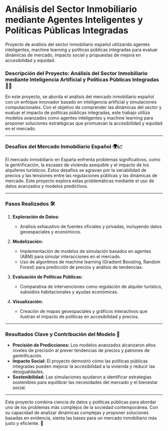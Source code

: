 # Análisis del Sector Inmobiliario mediante Agentes Inteligentes y Políticas Públicas Integradas

Proyecto de análisis del sector inmobiliario español utilizando agentes inteligentes, machine learning y políticas públicas integradas para evaluar dinámicas de mercado, impacto social y propuestas de mejora en accesibilidad y equidad.


### **Descripción del Proyecto: Análisis del Sector Inmobiliario mediante Inteligencia Artificial y Políticas Públicas Integradas 🏡💡**

En este proyecto, se aborda el análisis del mercado inmobiliario español con un enfoque innovador basado en inteligencia artificial y simulaciones computacionales. Con el objetivo de comprender las dinámicas del sector y evaluar el impacto de políticas públicas integradas, este trabajo utiliza modelos avanzados como agentes inteligentes y machine learning para proponer soluciones estratégicas que promuevan la accesibilidad y equidad en el mercado.

---

### **Desafíos del Mercado Inmobiliario Español 🌍📈**

El mercado inmobiliario en España enfrenta problemas significativos, como la gentrificación, la escasez de vivienda asequible y el impacto de los alquileres turísticos. Estos desafíos se agravan por la variabilidad de precios y las tensiones entre las regulaciones públicas y las dinámicas de mercado. Este proyecto explora estas problemáticas mediante el uso de datos avanzados y modelos predictivos.

---

### **Pasos Realizados 🛠️**

1. **Exploración de Datos:** 
   - Análisis exhaustivo de fuentes oficiales y privadas, incluyendo datos geoespaciales y económicos.

2. **Modelización:** 
   - Implementación de modelos de simulación basados en agentes (ABM) para simular interacciones en el mercado.
   - Uso de algoritmos de machine learning (Gradient Boosting, Random Forest) para predicción de precios y análisis de tendencias.

3. **Evaluación de Políticas Públicas:** 
   - Comparativa de intervenciones como regulación de alquiler turístico, subsidios habitacionales y ayudas económicas.

4. **Visualización:** 
   - Creación de mapas geoespaciales y gráficos interactivos que ilustran el impacto de políticas en accesibilidad y precios.

---

### **Resultados Clave y Contribución del Modelo 🚀**

- **Precisión de Predicciones:** Los modelos avanzados alcanzaron altos niveles de precisión al prever tendencias de precios y patrones de gentrificación.
- **Impacto Social:** El proyecto demostró cómo las políticas públicas integradas pueden mejorar la accesibilidad a la vivienda y reducir las desigualdades.
- **Sostenibilidad:** Las simulaciones ayudaron a identificar estrategias sostenibles para equilibrar las necesidades del mercado y el bienestar social.

---

Este proyecto combina ciencia de datos y políticas públicas para abordar uno de los problemas más complejos de la sociedad contemporánea. Con su capacidad de analizar dinámicas complejas y proponer soluciones basadas en evidencia, sienta las bases para un mercado inmobiliario más justo y eficiente. 🌟
